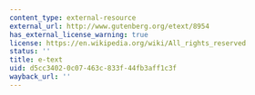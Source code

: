 ```yaml
---
content_type: external-resource
external_url: http://www.gutenberg.org/etext/8954
has_external_license_warning: true
license: https://en.wikipedia.org/wiki/All_rights_reserved
status: ''
title: e-text
uid: d5cc3402-0c07-463c-833f-44fb3aff1c3f
wayback_url: ''
---
```

